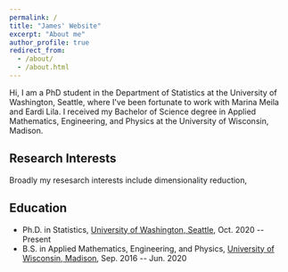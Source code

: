 ```yaml
---
permalink: /
title: "James' Website"
excerpt: "About me"
author_profile: true
redirect_from: 
  - /about/
  - /about.html
---
```



Hi, I am a PhD student in the Department of Statistics at the University of Washington, Seattle, where I've been fortunate to work with Marina Meila and Eardi Lila. I received my Bachelor of Science degree in Applied Mathematics, Engineering, and Physics at the University of Wisconsin, Madison. 

Research Interests
-----------
Broadly my resesarch interests include dimensionality reduction, 

Education
-----------
* Ph.D. in Statistics, [University of Washington, Seattle](http://www.washington.edu/), Oct. 2020 -- Present
* B.S. in Applied Mathematics, Engineering, and Physics, [University of Wisconsin, Madison](https://www.wisc.edu/), Sep. 2016 -- Jun. 2020






